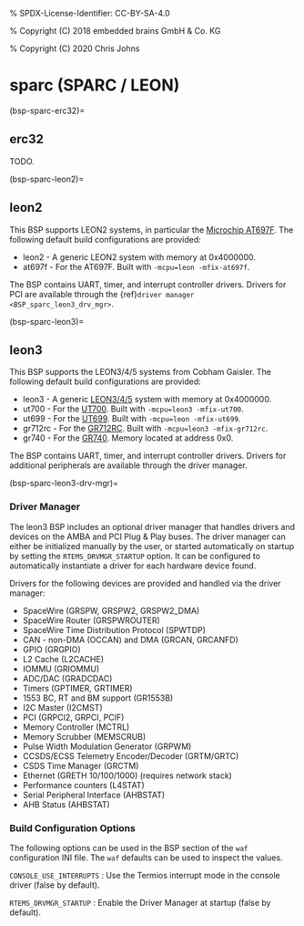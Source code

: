 % SPDX-License-Identifier: CC-BY-SA-4.0

% Copyright (C) 2018 embedded brains GmbH & Co. KG

% Copyright (C) 2020 Chris Johns

# sparc (SPARC / LEON)

(bsp-sparc-erc32)=

## erc32

TODO.

(bsp-sparc-leon2)=

## leon2

This BSP supports LEON2 systems, in particular the [Microchip AT697F](https://www.microchip.com/en-us/product/AT697F). The following
default build configurations are provided:

- leon2 - A generic LEON2 system with memory at 0x4000000.
- at697f - For the AT697F. Built with `-mcpu=leon -mfix-at697f`.

The BSP contains UART, timer, and interrupt controller drivers.
Drivers for PCI are available through the {ref}`driver manager <BSP_sparc_leon3_drv_mgr>`.

(bsp-sparc-leon3)=

## leon3

This BSP supports the LEON3/4/5 systems from Cobham Gaisler.
The following default build configurations are provided:

- leon3 - A generic [LEON3/4/5](https://www.gaisler.com/leon5) system with memory at 0x4000000.
- ut700 - For the [UT700](https://caes.com/product/ut700). Built with `-mcpu=leon3 -mfix-ut700`.
- ut699 - For the [UT699](https://caes.com/product/ut699). Built with `-mcpu=leon -mfix-ut699`.
- gr712rc - For the [GR712RC](https://www.gaisler.com/gr712rc). Built with `-mcpu=leon3 -mfix-gr712rc`.
- gr740 - For the [GR740](https://www.gaisler.com/gr740). Memory located at address 0x0.

The BSP contains UART, timer, and interrupt controller drivers. Drivers for additional
peripherals are available through the driver manager.

(bsp-sparc-leon3-drv-mgr)=

### Driver Manager

The leon3 BSP includes an optional driver manager that handles drivers and
devices on the AMBA and PCI Plug & Play buses. The driver manager can either
be initialized manually by the user, or started automatically on startup by
setting the `RTEMS_DRVMGR_STARTUP` option. It can be configured to
automatically instantiate a driver for each hardware device found.

Drivers for the following devices are provided and handled via the driver manager:

- SpaceWire (GRSPW, GRSPW2, GRSPW2_DMA)
- SpaceWire Router (GRSPWROUTER)
- SpaceWire Time Distribution Protocol (SPWTDP)
- CAN - non-DMA (OCCAN) and DMA (GRCAN, GRCANFD)
- GPIO (GRGPIO)
- L2 Cache (L2CACHE)
- IOMMU (GRIOMMU)
- ADC/DAC (GRADCDAC)
- Timers (GPTIMER, GRTIMER)
- 1553 BC, RT and BM support (GR1553B)
- I2C Master (I2CMST)
- PCI (GRPCI2, GRPCI, PCIF)
- Memory Controller (MCTRL)
- Memory Scrubber (MEMSCRUB)
- Pulse Width Modulation Generator (GRPWM)
- CCSDS/ECSS Telemetry Encoder/Decoder (GRTM/GRTC)
- CSDS Time Manager (GRCTM)
- Ethernet (GRETH 10/100/1000) (requires network stack)
- Performance counters (L4STAT)
- Serial Peripheral Interface (AHBSTAT)
- AHB Status (AHBSTAT)

### Build Configuration Options

The following options can be used in the BSP section of the `waf`
configuration INI file. The `waf` defaults can be used to inspect the values.

`CONSOLE_USE_INTERRUPTS`
: Use the Termios interrupt mode in the console driver (false by default).

`RTEMS_DRVMGR_STARTUP`
: Enable the Driver Manager at startup (false by default).
